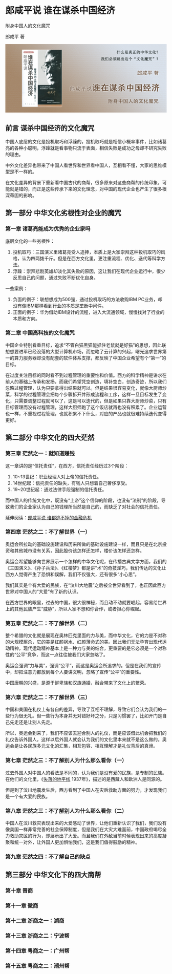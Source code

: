 # 郎咸平说 谁在谋杀中国经济

附身中国人的文化魔咒

郎咸平 著

![封面](contents/wx-cover.png)

## 前言 谋杀中国经济的文化魔咒

中国人底层的文化是投机取巧和浮躁的，投机取巧就是相信小概率事件，比如诸葛亮的各种小聪明，浮躁就是看事物只流于表面，相信失败是成功之母却不研究失败的理由。

中外文化差异也带来了中国人看世界和世界看中国人，互相看不懂，大家的思维模型是不一样的。

在文化差异的背景下重新看中国古代的商帮，很多原来对这些商帮的传统印象，可能就是错的，而正是这些传承下来的文化理念，对中国的现代企业也产生了很多根深蒂固的影响。

## 第一部分 中华文化劣根性对企业的魔咒

### 第一章 诸葛亮能成为优秀的企业家吗

底层文化的一些劣根性：

1. 投机取巧：三国演义里诸葛亮受人追捧，本质上是大家崇拜这种投机取巧的风格，认为四两拨千斤。但是在西方文化里，更注重流程、优化、迭代等科学方法。
2. 浮躁：崇拜悲剧英雄却淡化其失败的原因，这让我们在现代企业运行中，很少反思自己的问题，通过失败不断优化自身。

一些案例：

1. 负面的例子：联想想成为500强，通过投机取巧的方法收购IBM PC业务，却没有像IBM那样看到行业的本质是垄断中间件。
2. 正面的例子：华为借助IBM设计的流程，进入大流通领域，慢慢找对了行业的本质和方向。

### 第二章 中国高科技的文化魔咒

中国企业特别看重目标，追求“不管白猫黑猫能抓住老鼠就是好猫”的思想，因此联想想要进军已经没落的大型计算机市场，而忽略了云计算的兴起，曙光追求世界第一的算力服务器却没有配套的软件体系支撑，都反映了中国企业希望有个“第一”的目标。

在过度关注目标的同时看不到过程管理的重要性和价值。西方的科学精神是讲求在前人的基础上传承和发扬，而我们希望凭空创造，填补空白，创造奇迹，所以我们忽略过程管理，认为只要拿得出结果就可以。但是结果很容易变化，就像大厨师炒菜，科学的过程管理会把每个步骤拆开并形成流程和工序，这样一旦目标发生了变化，只需要调整过程就可以了，这是可以迭代的，但是如果只靠大厨师炒菜，只有目标管理而没有过程管理，这样大厨师跑了这个饭店就再也没有积累了。企业运营也一样，不重视过程管理，也就积累不下什么，对应的产品也就很难持续迭代变得更好。

## 第二部分 中华文化的四大茫然

### 第三章 茫然之一：就知道赚钱

这一章讲的是“信托责任”，在西方，信托责任经历过3个阶段：

1. 10~13世纪：职业经理人对上帝的信托责任。
2. 14世纪起：信托责任的缺失，有钱人只想着自己奢侈享受。
3. 19~20世纪起：通过法律手段强制的信托责任。

而中国人的传统文化中，既没有“上帝”这个信仰的阶段，也没有“法制”的阶段，导致我们的企业家认为自己的钱理所当然是自己的，而缺乏了对社会的信托责任。

延伸阅读：[郎咸平说 谁都逃不掉的金融危机](../郎咸平说-谁都逃不掉的金融危机/README.md)

### 第四章 茫然之二：不了解世界（一）

奥运会所拉动的基础设施建设和历来所做的基础设施建设一样，而且只是在北京投资和其他城市没有关系，因此股价该怎样还怎样，楼价该怎样还怎样。

奥运会希望能够向世界展示一个怎样的中华文化呢，在传播古典文学方面，我们的《三国演义》、《孙子兵法》、《红楼梦》都是讲“术”的奇技淫巧，我们传达的文化让西方人觉得产生了恐惧和误解，我们不仅强大，还有很多“小心思”。

我们其实是个有大爱的民族，在“汶川大地震”之后被全世界看到了，也正因此西方世界对中国人的“大爱”有了新的认识。

在西方世界的眼里，过去的中国，很大很神秘，而且动不动就要崛起，容易给世界上的其他民族产生“威胁”，所以人家不想和你合作，或者担心你崛起。

### 第五章 茫然之二：不了解世界（二）

整个希腊的文化就是展现在奥林匹克里面的力与美，而中华文化，它的力是不对称的大规模厮杀，它的美是红颜祸水、红颜薄命式的美。因此我们无法孕育出现代运动精神，现代运动精神基本上是一种力与美的结合，更重要的是它必须是一个对称性的“公平”竞争，而这一点往往被我们大家忽略了。

奥运会强调“力与美”，强调“公平”，而这是奥运会所追求的。但是在我们的宣传中，却把注意力都放到每个人要讲文明，忽略了宣传“公平”的重要性。

中国唐朝的兴盛，是源于鲜卑族和汉族通婚，融合带来了文化上的繁荣。

### 第六章 茫然之二：不了解世界（三）

中国和美国在礼仪上有各自的差异，导致了互相不理解，导致它们会认为我们的一些行为很无礼。但一些行为本身并无对错好坏之分，只是习惯罢了，比如开门是自己先走还是让别人先走。

所以，奥运会到来了，我们不应该去迎合别人的礼仪，而是应该借此机会把我们的礼仪告诉外国人，这样以后外国人就会认为我们的文化里本来就不是这么做的。奥运会是让各民族多元文化的汇集，相互包容、相互理解才是礼仪背后的真谛。

### 第七章 茫然之三：不了解别人为什么那么看你（一）

过去外国人对中国人的看法是不同的，认为我们是没有爱的民族，是专制的民族。在他们的文化里，《[失落的地平线](https://movie.douban.com/subject/1293244/) 1937年》，描述的是西藏人和欧洲人是同源的。

但是到了汶川地震发生后，西方看到了中国人在灾后救助方面的努力，才发现我们是一个有大爱的民族。

### 第八章 茫然之三：不了解别人为什么那么看你（二）

中国人在汶川救灾表现出来的大爱感动了世界，让他们重新认识了我们，我们没有像美国一样非常完善的社会保障制度，但是我们在大灾大难面前，中国政府竭尽全力救助灾区的行为，却展示出了大爱。而且我们在外敌当前时候表现出来的高度凝聚和统一对外，让外国人更加惧怕我们，这是我们值得鼓励的精神。

### 第九章 茫然之四：不了解自己的缺点

## 第三部分 中华文化下的四大商帮

### 第十章 晋商

### 第十一章 徽商

### 第十二章 浙商之一：湖商

### 第十三章 浙商之二：宁波帮

### 第十四章 粤商之一：广州帮

### 第十五章 粤商之二：潮州帮
